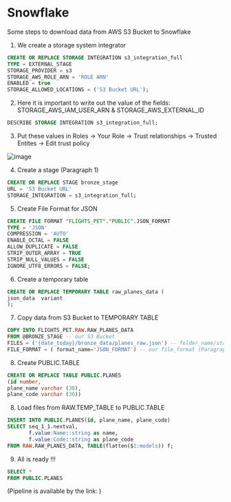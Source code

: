 # Snowflake

Some steps to download data from AWS S3 Bucket to Snowflake

1. We create a storage system integrator
```sql
CREATE OR REPLACE STORAGE INTEGRATION s3_integration_full
TYPE = EXTERNAL_STAGE
STORAGE_PROVIDER = s3
STORAGE_AWS_ROLE_ARN = 'ROLE ARN'
ENABLED = true
STORAGE_ALLOWED_LOCATIONS = ('S3 Bucket URL');
```

2. Here it is important to write out the value of the fields: STORAGE_AWS_IAM_USER_ARN & STORAGE_AWS_EXTERNAL_ID
```sql
DESCRIBE STORAGE INTEGRATION s3_integration_full; 
```

3. Put these values in Roles -> Your Role -> Trust relationships -> Trusted Entites -> Edit trust policy

![image](https://user-images.githubusercontent.com/55916170/189838088-af57baef-9da2-437d-b813-6676917c750d.png)

4. Create a stage (Paragraph 1)
```sql
CREATE OR REPLACE STAGE bronze_stage
URL = 'S3 Bucket URL'
STORAGE_INTEGRATION = s3_integration_full;
```


5. Create File Format for JSON
```sql
CREATE FILE FORMAT "FLIGHTS_PET"."PUBLIC".JSON_FORMAT 
TYPE = 'JSON' 
COMPRESSION = 'AUTO' 
ENABLE_OCTAL = FALSE 
ALLOW_DUPLICATE = FALSE 
STRIP_OUTER_ARRAY = TRUE 
STRIP_NULL_VALUES = FALSE 
IGNORE_UTF8_ERRORS = FALSE;
```

6. Create a temporary table
```sql
CREATE OR REPLACE TEMPORARY TABLE raw_planes_data (
json_data  variant 
);
```

7. Copy data from S3 Bucket to TEMPORARY TABLE
```sql
COPY INTO FLIGHTS_PET.RAW.RAW_PLANES_DATA
FROM @BRONZE_STAGE -- our S3 Bucket
FILES = ('{date_today}/bronze_data/planes_raw.json') -- folder_name/stage_name/file_name
FILE_FORMAT = ( format_name='JSON_FORMAT') -- our file_format (Paragraph 5)
```

8. Create PUBLIC.TABLE
```sql
CREATE OR REPLACE TABLE PUBLIC.PLANES
(id number, 
plane_name varchar (30),
plane_code varchar (30))
```

8. Load files from RAW.TEMP_TABLE to PUBLIC.TABLE
```sql
INSERT INTO PUBLIC.PLANES(id, plane_name, plane_code)
SELECT seq_1_1.nextval,
       f.value:Name::string as name,
       f.value:Code::string as plane_code
FROM RAW.RAW_PLANES_DATA, TABLE(flatten($1:models)) f;
```

9. All is ready !!!
```sql
SELECT *
FROM PUBLIC.PLANES
```

(Pipeline is available by the link: )




